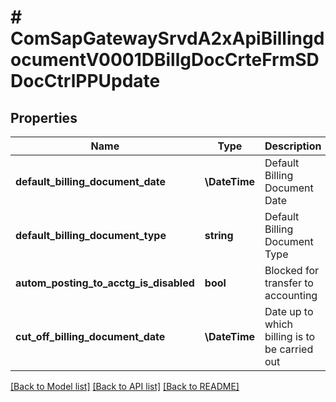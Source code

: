 # # ComSapGatewaySrvdA2xApiBillingdocumentV0001DBillgDocCrteFrmSDDocCtrlPPUpdate

## Properties

Name | Type | Description | Notes
------------ | ------------- | ------------- | -------------
**default_billing_document_date** | **\DateTime** | Default Billing Document Date | [optional]
**default_billing_document_type** | **string** | Default Billing Document Type | [optional]
**autom_posting_to_acctg_is_disabled** | **bool** | Blocked for transfer to accounting | [optional]
**cut_off_billing_document_date** | **\DateTime** | Date up to which billing is to be carried out | [optional]

[[Back to Model list]](../../README.md#models) [[Back to API list]](../../README.md#endpoints) [[Back to README]](../../README.md)
